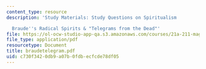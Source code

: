 ```yaml
---
content_type: resource
description: 'Study Materials: Study Questions on Spiritualism

  Braude''s Radical Spirits & "Telegrams from the Dead"'
file: https://ol-ocw-studio-app-qa.s3.amazonaws.com/courses/21a-211-magic-witchcraft-and-the-spirit-world-fall-2003/c730f3420db9a07b0fdbecfcde78df05_braudetelegram.pdf
file_type: application/pdf
resourcetype: Document
title: braudetelegram.pdf
uid: c730f342-0db9-a07b-0fdb-ecfcde78df05
---
```

